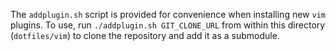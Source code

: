 The `addplugin.sh` script is provided for convenience when installing new `vim`
plugins. To use, run `./addplugin.sh GIT_CLONE_URL` from within this directory
(`dotfiles/vim`) to clone the repository and add it as a submodule.
